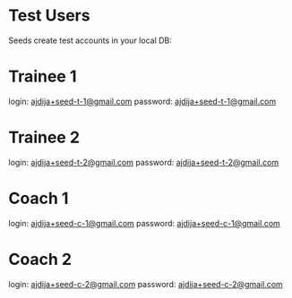# Test Users

Seeds create test accounts in your local DB:

# Trainee 1

login: ajdija+seed-t-1@gmail.com
password: ajdija+seed-t-1@gmail.com

# Trainee 2

login: ajdija+seed-t-2@gmail.com
password: ajdija+seed-t-2@gmail.com

# Coach 1

login: ajdija+seed-c-1@gmail.com
password: ajdija+seed-c-1@gmail.com

# Coach 2

login: ajdija+seed-c-2@gmail.com
password: ajdija+seed-c-2@gmail.com
